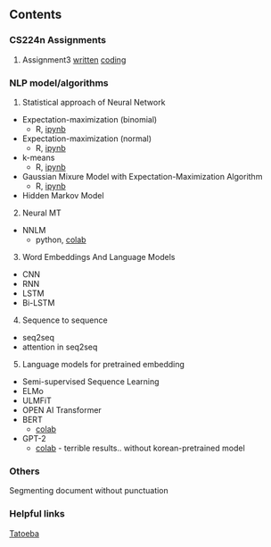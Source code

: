 ## Contents

### CS224n Assignments

1. Assignment3 [written](https://spellonyou.github.io/2020/06/cs224n-19w-course5/) [coding](https://github.com/SpellOnYou/10000-days-of-code/tree/master/code/cs224n-hw/a3)



### NLP model/algorithms
1. Statistical approach of Neural Network

  - Expectation-maximization (binomial)
    - R, [ipynb](https://github.com/SpellOnYou/10000-days-of-code/blob/master/code/R/EM-latent(binomial).ipynb)
  - Expectation-maximization (normal)
    - R, [ipynb](https://github.com/SpellOnYou/10000-days-of-code/blob/master/code/R/EM-latent(normal).ipynb)
  - k-means
    - R, [ipynb](https://github.com/SpellOnYou/100_Days_of_ML_Code/blob/master/code/R/Kmeans-R.ipynb)
  - Gaussian Mixure Model with Expectation-Maximization Algorithm
    - R, [ipynb](https://github.com/SpellOnYou/100_Days_of_ML_Code/blob/master/code/R/GMM-EM.ipynb)
  - Hidden Markov Model
  
2. Neural MT
  - NNLM
    - python, [colab](https://github.com/SpellOnYou/100_Days_of_ML_Code/blob/master/code/Neural_Network_Language_Model_v2.ipynb)
  
3. Word Embeddings And Language Models
  - CNN
  - RNN
  - LSTM
  - Bi-LSTM
  
4. Sequence to sequence
  - seq2seq
  - attention in seq2seq
  
5. Language models for pretrained embedding
  - Semi-supervised Sequence Learning
  - ELMo
  - ULMFiT
  - OPEN AI Transformer
  - BERT
    - [colab](https://github.com/SpellOnYou/100_Days_of_ML_Code/blob/master/code/python/BERT_torch.ipynb)
  - GPT-2
    - [colab](https://github.com/SpellOnYou/100_Days_of_ML_Code/blob/master/code/python/GPT_2.ipynb) - terrible results.. without korean-pretrained model

### Others

Segmenting document without punctuation

### Helpful links

[Tatoeba](https://tatoeba.org/eng/)
